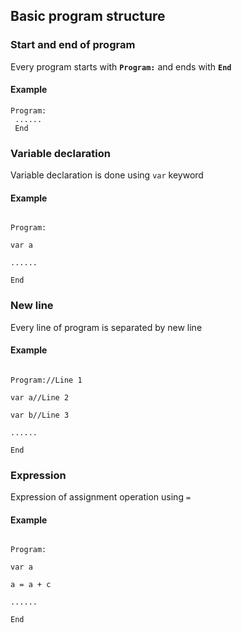 ## Basic program structure
### Start and end of program
Every program starts with **`Program:`** and ends with **`End`**

#### Example
<code>Program:<br>
......<br>
End</code>

### Variable declaration
Variable declaration is done using `var` keyword

#### Example
<code>
Program:<br>
var a<br>
......<br>
End</code>

### New line
Every line of program is separated by new line

#### Example
<code>
Program://Line 1<br>
var a//Line 2<br>
var b//Line 3<br>
......<br>
End</code>

### Expression
Expression of assignment operation using `=`

#### Example
<code>
Program:<br>
var a<br>
a = a + c<br>
......<br>
End</code>
